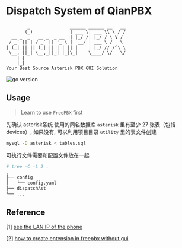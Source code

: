 # Dispatch System of QianPBX

```
        _               ______ ______ __   __
       (_)              | ___ \| ___ \\ \ / /
  __ _  _   __ _  _ __  | |_/ /| |_/ / \ V / 
 / _` || | / _` || '_ \ |  __/ | ___ \ /   \ 
| (_| || || (_| || | | || |    | |_/ // /^\ \
 \__, ||_| \__,_||_| |_|\_|    \____/ \/   \/
    | |                                      
    |_|        
Your Best Source Asterisk PBX GUI Solution    
```

![go version](https://img.shields.io/badge/Go-v1.22-blue?logo=Go)


## Usage

> Learn to use `FreePBX` first

先确认 asterisk系统 使用的同名数据库 `asterisk` 里有至少 27 张表（包括 devices）, 如果没有, 可以利用项目目录 `utility` 里的表文件创建

```bash
mysql -D asterisk < tables.sql
```

可执行文件需要和配置文件放在一起

```bash
# tree -C -L 2 .
.
├── config
│   └── config.yaml
├── dispatchAst
└── ...
```


## Reference

[1] [see the LAN IP of the phone](https://community.freepbx.org/t/how-to-sip-show-peers-vs-pjsip-show-endpoints-local-lan-ip/78847/10)

[2] [how to create entension in freepbx without gui](https://community.freepbx.org/t/get-list-of-extension-or-create-extension-through-rest-api/42886/10)